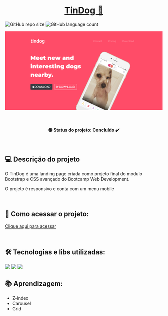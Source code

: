 <h1 align="center"><a href="#" alt="site do TinDog"> TinDog 🐶 </a></h1>

![GitHub repo size](https://img.shields.io/github/repo-size/anafts/TinDog?style=for-the-badge)
![GitHub language count](https://img.shields.io/github/languages/count/anafts/TinDog?style=for-the-badge)

![preview](./.github/preview.png)

<br><h4 align="center"> 🟢 Status do projeto:  Concluído ✔️   </h4> <br>

## 💻 Descrição do projeto 

 O TinDog é uma landing page criada como projeto final do modulo Bootstrap e CSS avançado do Bootcamp Web Development.

 O projeto é responsivo e conta com um menu mobile 
 
 <br>

## 🚀 Como acessar o projeto:
[Clique aqui para acessar](https://anafts.github.io/TinDog/)

<br>

## 🛠️ Tecnologias e libs utilizadas:

<img src="https://img.shields.io/badge/HTML5-E34F26?style=for-the-badge&logo=html5&logoColor=white">
<img src="https://img.shields.io/badge/CSS3-1572B6?style=for-the-badge&logo=css3&logoColor=white">
<img src="https://img.shields.io/badge/Bootstrap-563D7C?style=for-the-badge&logo=bootstrap&logoColor=white">

<br>

## 📚 Aprendizagem:

- Z-index
- Carousel
- Grid